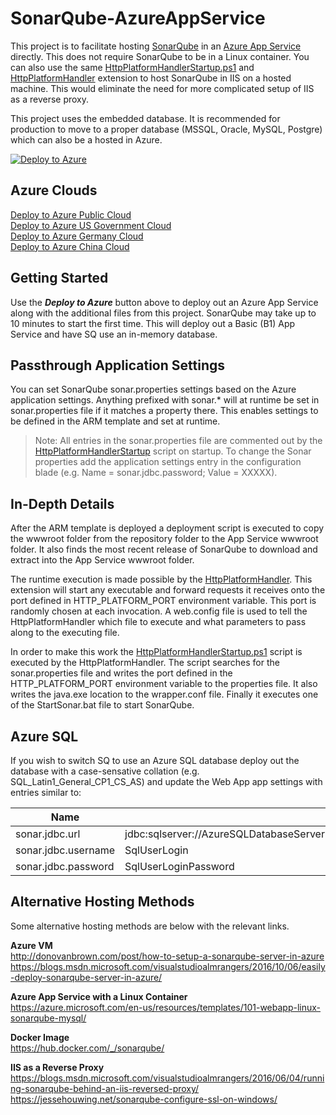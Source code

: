 # SonarQube-AzureAppService
This project is to facilitate hosting [SonarQube](https://www.sonarqube.org/) in an [Azure App Service](https://azure.microsoft.com/en-us/services/app-service/) directly. This does not require SonarQube to be in a Linux container. You can also use the same [HttpPlatformHandlerStartup.ps1](https://github.com/vanderby/SonarQube-AzureAppService/blob/master/HttpPlatformHandlerStartup.ps1) and [HttpPlatformHandler](https://docs.microsoft.com/en-us/iis/extensions/httpplatformhandler/httpplatformhandler-configuration-reference) extension to host SonarQube in IIS on a hosted machine. This would eliminate the need for more complicated setup of IIS as a reverse proxy.

This project uses the embedded database. It is recommended for production to move to a proper database (MSSQL, Oracle, MySQL, Postgre) which can also be a hosted in Azure.

[![Deploy to Azure](https://aka.ms/deploytoazurebutton)](https://portal.azure.com/#create/Microsoft.Template/uri/https%3A%2F%2Fraw.githubusercontent.com%2Fvanderby%2FSonarQube-AzureAppService%2Fmaster%2Fazuredeploy.json)


## Azure Clouds
[Deploy to Azure Public Cloud](https://portal.azure.com/#create/Microsoft.Template/uri/https%3A%2F%2Fraw.githubusercontent.com%2Fvanderby%2FSonarQube-AzureAppService%2Fmaster%2Fazuredeploy.json)  
[Deploy to Azure US Government Cloud](https://portal.azure.us/#create/Microsoft.Template/uri/https%3A%2F%2Fraw.githubusercontent.com%2Fvanderby%2FSonarQube-AzureAppService%2Fmaster%2Fazuredeploy.json)  
[Deploy to Azure Germany Cloud](https://portal.microsoftazure.de/#create/Microsoft.Template/uri/https%3A%2F%2Fraw.githubusercontent.com%2Fvanderby%2FSonarQube-AzureAppService%2Fmaster%2Fazuredeploy.json)  
[Deploy to Azure China Cloud](https://portal.azure.cn/#create/Microsoft.Template/uri/https%3A%2F%2Fraw.githubusercontent.com%2Fvanderby%2FSonarQube-AzureAppService%2Fmaster%2Fazuredeploy.json)

## Getting Started
Use the ***Deploy to Azure*** button above to deploy out an Azure App Service along with the additional files from this project. SonarQube may take up to 10 minutes to start the first time. This will deploy out a Basic (B1) App Service and have SQ use an in-memory database.

## Passthrough Application Settings
You can set SonarQube sonar.properties settings based on the Azure application settings. Anything prefixed with sonar.* will at runtime be set in sonar.properties file if it matches a property there. This enables settings to be defined in the ARM template and set at runtime.

> Note: All entries in the sonar.properties file are commented out by the [HttpPlatformHandlerStartup](wwwroot/HttpPlatformHandlerStartup.ps1) script on startup. To change the Sonar properties add the application settings entry in the configuration blade (e.g. Name = sonar.jdbc.password; Value = XXXXX).

## In-Depth Details
After the ARM template is deployed a deployment script is executed to copy the wwwroot folder from the repository folder to the App Service wwwroot folder. It also finds the most recent release of SonarQube to download and extract into the App Service wwwroot folder.

The runtime execution is made possible by the [HttpPlatformHandler](https://docs.microsoft.com/en-us/iis/extensions/httpplatformhandler/httpplatformhandler-configuration-reference). This extension will start any executable and forward requests it receives onto the port defined in HTTP\_PLATFORM\_PORT environment variable. This port is randomly chosen at each invocation. A web.config file is used to tell the HttpPlatformHandler which file to execute and what parameters to pass along to the executing file.

 In order to make this work the [HttpPlatformHandlerStartup.ps1](https://github.com/vanderby/SonarQube-AzureAppService/blob/master/HttpPlatformHandlerStartup.ps1) script is executed by the HttpPlatformHandler. The script searches for the sonar.properties file and writes the port defined in the HTTP\_PLATFORM\_PORT environment variable to the properties file. It also writes the java.exe location to the wrapper.conf file. Finally it executes one of the StartSonar.bat file to start SonarQube.

## Azure SQL
If you wish to switch SQ to use an Azure SQL database deploy out the database with a case-sensative collation (e.g.  SQL_Latin1_General_CP1_CS_AS) and update the Web App app settings with entries similar to: 

| Name | Value |
| ---- | ----- |
| sonar.jdbc.url | jdbc:sqlserver://AzureSQLDatabaseServer.database.windows.net:1433;database=DatabaseName;encrypt=true; |
| sonar.jdbc.username | SqlUserLogin |
| sonar.jdbc.password | SqlUserLoginPassword |

## Alternative Hosting Methods
Some alternative hosting methods are below with the relevant links.

**Azure VM**  
<http://donovanbrown.com/post/how-to-setup-a-sonarqube-server-in-azure>  
<https://blogs.msdn.microsoft.com/visualstudioalmrangers/2016/10/06/easily-deploy-sonarqube-server-in-azure/>

**Azure App Service with a Linux Container**  
<https://azure.microsoft.com/en-us/resources/templates/101-webapp-linux-sonarqube-mysql/>

**Docker Image**  
<https://hub.docker.com/_/sonarqube/>

**IIS as a Reverse Proxy**  
<https://blogs.msdn.microsoft.com/visualstudioalmrangers/2016/06/04/running-sonarqube-behind-an-iis-reversed-proxy/>  
<https://jessehouwing.net/sonarqube-configure-ssl-on-windows/>
